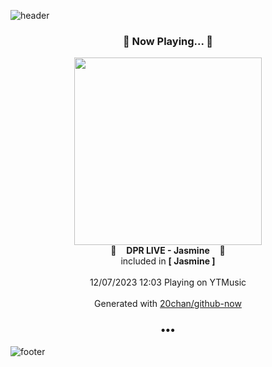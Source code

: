 ![header](https://capsule-render.vercel.app/api?type=wave&height=170&section=header&fontColor=090707&fontAlignX=45&fontAlignY=65&fontSize=100)

<h3 align="center">🎵 Now Playing... 🎵</h3>
<p align="center">
  <a href="https://music.youtube.com/watch?v=6d-ygS1tKuU">
    <img width="300" src="https://lh3.googleusercontent.com/_-maRiTVmQHydddlmmtgGUBxcRwhZEkwHGFaaAKt41vqZFJxfcHRfdh9nEjAdyufM-lB5WdbEccZ2hY">
  </a>
  <br>
  🎵&nbsp&nbsp&nbsp <b>DPR LIVE - Jasmine</b> &nbsp&nbsp&nbsp🎵
  <br>
  included in <b>[ Jasmine ]</b>
  
  <br />
  <br />
  12/07/2023 12:03 Playing on YTMusic
  <br />
  <br />
  Generated with <a href="https://github.com/20chan/github-now">20chan/github-now</a>
</p>

<h3 align="center">•••</h3>

![footer](https://capsule-render.vercel.app/api?type=wave&height=150&section=footer)
